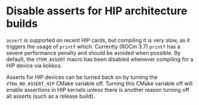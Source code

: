 # Disable asserts for HIP architecture builds

`assert` is supported on recent HIP cards, but compiling it is very slow,
as it triggers the usage of `printf` which. Currently (ROCm 3.7) `printf`
has a severe performance penalty and should be avoided when possible.
By default, the `VTKM_ASSERT` macro has been disabled whenever compiling
for a HIP device via kokkos.

Asserts for HIP devices can be turned back on by turning the
`VTKm_NO_ASSERT_HIP` CMake variable off. Turning this CMake variable off
will enable assertions in HIP kernels unless there is another reason
turning off all asserts (such as a release build).
